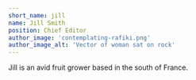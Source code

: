 ```yaml
---
short_name: jill
name: Jill Smith
position: Chief Editor
author_image: 'contemplating-rafiki.png'
author_image_alt: 'Vector of woman sat on rock'
---
```

Jill is an avid fruit grower based in the south of France.